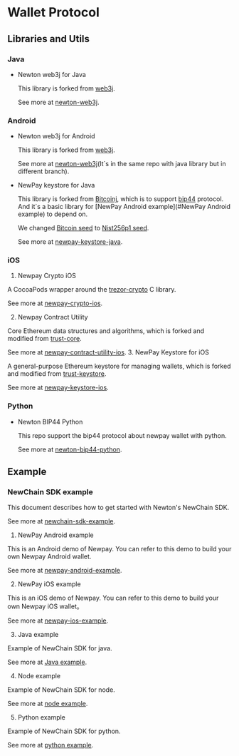 # Wallet Protocol

## Libraries and Utils

### Java

- Newton web3j for Java

  This library is forked from [web3j](https://github.com/web3j/web3j). 

  See more at [newton-web3j](https://github.com/newtondevelop/newton-web3j/tree/newton).

### Android 

- Newton web3j for Android

  This library is forked from [web3j](https://github.com/web3j/web3j). 

  See more at [newton-web3j](https://github.com/newtondevelop/newton-web3j/tree/newton-android)(It\`s in the same repo with java library but in different branch).

- NewPay keystore for Java

  This library is forked from [Bitcoinj](https://github.com/bitcoinj/bitcoinj), which is to support [bip44](https://github.com/satoshilabs/slips/blob/master/slip-0044.md) protocol. And it\`s a basic library for [NewPay Android example](#NewPay Android example) to depend on.

  We changed [Bitcoin seed](https://github.com/bitcoinj/bitcoinj/blob/master/core/src/main/java/org/bitcoinj/crypto/HDKeyDerivation.java#L65) to [Nist256p1 seed](https://github.com/newtondevelop/newton-keystore-java/blob/master/core/src/main/java/org/bitcoinj/crypto/HDKeyDerivation.java#L66).

  See more at [newpay-keystore-java](https://github.com/newtondevelop/newton-keystore-java).

### iOS

1. Newpay Crypto iOS

  A CocoaPods wrapper around the [trezor-crypto](https://github.com/trezor/trezor-crypto) C library.

  See more at [newpay-crypto-ios](https://github.com/newtondevelop/newpay-crypto-ios).

2. Newpay Contract Utility

  Core Ethereum data structures and algorithms, which is forked and modified from [trust-core](https://github.com/trustwallet/trust-core).

  See more at [newpay-contract-utility-ios](https://github.com/newtondevelop/newpay-contract-utility-ios).
3. NewPay Keystore for iOS

  A general-purpose Ethereum keystore for managing wallets, which is forked and modified from [trust-keystore](https://github.com/trustwallet/trust-keystore).

  See more at [newpay-keystore-ios](https://github.com/newtondevelop/newpay-keystore-ios).

### Python

- Newton BIP44 Python

  This repo support the bip44 protocol about newpay wallet with python.

  See more at [newton-bip44-python](https://github.com/weixuefeng/newton-bip44-python).

## Example

### NewChain SDK example

  This document describes how to get started with Newton's NewChain SDK.

  See more at [newchain-sdk-example](https://github.com/newtonproject/newchain-sdk-example).

1. NewPay Android example 

  This is an Android demo of Newpay. You can refer to this demo to build your own Newpay Android wallet.

  See more at [newpay-android-example](https://github.com/newtondevelop/newpay-android-example).

2. NewPay iOS example

  This is an iOS demo of Newpay. You can refer to this demo to build your own Newpay iOS wallet。

  See more at [newpay-ios-example](https://github.com/newtondevelop/newpay-ios-example).

3. Java example

  Example of NewChain SDK for java.

  See more at [Java example](https://github.com/newtonproject/newchain-sdk-example/tree/master/examples/java).

4. Node example

  Example of NewChain SDK for node.

  See more at [node example](https://github.com/newtonproject/newchain-sdk-example/tree/master/examples/node).

5. Python example

  Example of NewChain SDK for python.

  See more at [python example](https://github.com/newtonproject/newchain-sdk-example/tree/master/examples/python).



